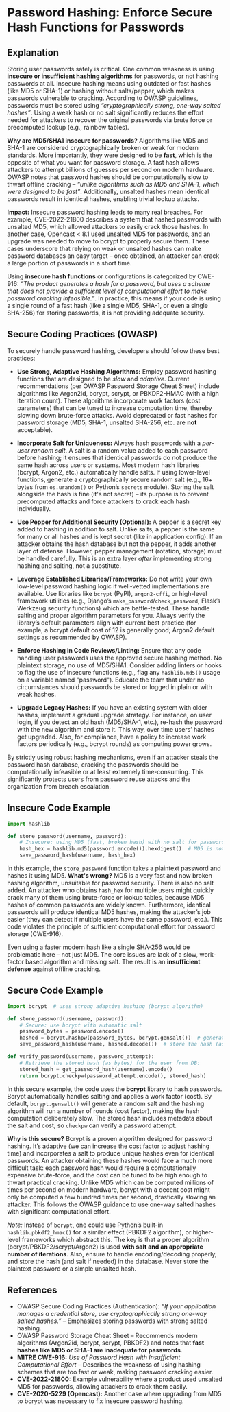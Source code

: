 
# Password Hashing: Enforce Secure Hash Functions for Passwords

## Explanation

Storing user passwords safely is critical. One common weakness is using **insecure or insufficient hashing algorithms** for passwords, or not hashing passwords at all. Insecure hashing means using outdated or fast hashes (like MD5 or SHA-1) or hashing without salts/pepper, which makes passwords vulnerable to cracking. According to OWASP guidelines, passwords must be stored using *“cryptographically strong, one-way salted hashes”*. Using a weak hash or no salt significantly reduces the effort needed for attackers to recover the original passwords via brute force or precomputed lookup (e.g., rainbow tables).

**Why are MD5/SHA1 insecure for passwords?** Algorithms like MD5 and SHA-1 are considered cryptographically broken or weak for modern standards. More importantly, they were designed to be **fast**, which is the opposite of what you want for password storage. A fast hash allows attackers to attempt billions of guesses per second on modern hardware. OWASP notes that password hashes should be computationally slow to thwart offline cracking – *“unlike algorithms such as MD5 and SHA-1, which were designed to be fast”*. Additionally, unsalted hashes mean identical passwords result in identical hashes, enabling trivial lookup attacks.

**Impact:** Insecure password hashing leads to many real breaches. For example, CVE-2022-21800 describes a system that hashed passwords with unsalted MD5, which allowed attackers to easily crack those hashes. In another case, Opencast < 8.1 used unsalted MD5 for passwords, and an upgrade was needed to move to bcrypt to properly secure them. These cases underscore that relying on weak or unsalted hashes can make password databases an easy target – once obtained, an attacker can crack a large portion of passwords in a short time.

Using **insecure hash functions** or configurations is categorized by CWE-916: *“The product generates a hash for a password, but uses a scheme that does not provide a sufficient level of computational effort to make password cracking infeasible.”*. In practice, this means if your code is using a single round of a fast hash (like a single MD5, SHA-1, or even a single SHA-256) for storing passwords, it is not providing adequate security.

## Secure Coding Practices (OWASP)

To securely handle password hashing, developers should follow these best practices:

* **Use Strong, Adaptive Hashing Algorithms:** Employ password hashing functions that are designed to be *slow* and *adaptive*. Current recommendations (per OWASP Password Storage Cheat Sheet) include algorithms like Argon2id, bcrypt, scrypt, or PBKDF2-HMAC (with a high iteration count). These algorithms incorporate work factors (cost parameters) that can be tuned to increase computation time, thereby slowing down brute-force attacks. Avoid deprecated or fast hashes for password storage (MD5, SHA-1, unsalted SHA-256, etc. are **not** acceptable).

* **Incorporate Salt for Uniqueness:** Always hash passwords with a *per-user random salt*. A salt is a random value added to each password before hashing; it ensures that identical passwords do not produce the same hash across users or systems. Most modern hash libraries (bcrypt, Argon2, etc.) automatically handle salts. If using lower-level functions, generate a cryptographically secure random salt (e.g., 16+ bytes from `os.urandom()` or Python’s `secrets` module). Storing the salt alongside the hash is fine (it's not secret) – its purpose is to prevent precomputed attacks and force attackers to crack each hash individually.

* **Use Pepper for Additional Security (Optional):** A pepper is a secret key added to hashing in addition to salt. Unlike salts, a pepper is the same for many or all hashes and is kept secret (like in application config). If an attacker obtains the hash database but not the pepper, it adds another layer of defense. However, pepper management (rotation, storage) must be handled carefully. This is an extra layer *after* implementing strong hashing and salting, not a substitute.

* **Leverage Established Libraries/Frameworks:** Do not write your own low-level password hashing logic if well-vetted implementations are available. Use libraries like `bcrypt` (PyPI), `argon2-cffi`, or high-level framework utilities (e.g., Django’s `make_password`/`check_password`, Flask’s Werkzeug security functions) which are battle-tested. These handle salting and proper algorithm parameters for you. Always verify the library’s default parameters align with current best practice (for example, a bcrypt default cost of 12 is generally good; Argon2 default settings as recommended by OWASP).

* **Enforce Hashing in Code Reviews/Linting:** Ensure that any code handling user passwords uses the approved secure hashing method. No plaintext storage, no use of MD5/SHA1. Consider adding linters or hooks to flag the use of insecure functions (e.g., flag any `hashlib.md5()` usage on a variable named "password"). Educate the team that under no circumstances should passwords be stored or logged in plain or with weak hashes.

* **Upgrade Legacy Hashes:** If you have an existing system with older hashes, implement a gradual upgrade strategy. For instance, on user login, if you detect an old hash (MD5/SHA-1, etc.), re-hash the password with the new algorithm and store it. This way, over time users’ hashes get upgraded. Also, for compliance, have a policy to increase work factors periodically (e.g., bcrypt rounds) as computing power grows.

By strictly using robust hashing mechanisms, even if an attacker steals the password hash database, cracking the passwords should be computationally infeasible or at least extremely time-consuming. This significantly protects users from password reuse attacks and the organization from breach escalation.

## Insecure Code Example

```python
import hashlib

def store_password(username, password):
    # Insecure: using MD5 (fast, broken hash) with no salt for password
    hash_hex = hashlib.md5(password.encode()).hexdigest()  # MD5 is not secure for passwords!
    save_password_hash(username, hash_hex)
```

In this example, the `store_password` function takes a plaintext password and hashes it using MD5. **What's wrong?** MD5 is a very fast and now broken hashing algorithm, unsuitable for password security. There is also no salt added. An attacker who obtains `hash_hex` for multiple users might quickly crack many of them using brute-force or lookup tables, because MD5 hashes of common passwords are widely known. Furthermore, identical passwords will produce identical MD5 hashes, making the attacker’s job easier (they can detect if multiple users have the same password, etc.). This code violates the principle of sufficient computational effort for password storage (CWE-916).

Even using a faster modern hash like a single SHA-256 would be problematic here – not just MD5. The core issues are lack of a slow, work-factor based algorithm and missing salt. The result is an **insufficient defense** against offline cracking.

## Secure Code Example

```python
import bcrypt  # uses strong adaptive hashing (bcrypt algorithm)

def store_password(username, password):
    # Secure: use bcrypt with automatic salt
    password_bytes = password.encode()                              
    hashed = bcrypt.hashpw(password_bytes, bcrypt.gensalt())  # generates salt and hashes with bcrypt
    save_password_hash(username, hashed.decode())  # store the hash (as printable string)

def verify_password(username, password_attempt):
    # Retrieve the stored hash (as bytes) for the user from DB:
    stored_hash = get_password_hash(username).encode()  
    return bcrypt.checkpw(password_attempt.encode(), stored_hash)
```

In this secure example, the code uses the **bcrypt** library to hash passwords. Bcrypt automatically handles salting and applies a work factor (cost). By default, `bcrypt.gensalt()` will generate a random salt and the hashing algorithm will run a number of rounds (cost factor), making the hash computation deliberately slow. The stored hash includes metadata about the salt and cost, so `checkpw` can verify a password attempt.

**Why is this secure?** Bcrypt is a proven algorithm designed for password hashing. It’s adaptive (we can increase the cost factor to adjust hashing time) and incorporates a salt to produce unique hashes even for identical passwords. An attacker obtaining these hashes would face a much more difficult task: each password hash would require a computationally expensive brute-force, and the cost can be tuned to be high enough to thwart practical cracking. Unlike MD5 which can be computed millions of times per second on modern hardware, bcrypt with a decent cost might only be computed a few hundred times per second, drastically slowing an attacker. This follows the OWASP guidance to use one-way salted hashes with significant computational effort.

*Note:* Instead of `bcrypt`, one could use Python’s built-in `hashlib.pbkdf2_hmac()` for a similar effect (PBKDF2 algorithm), or higher-level frameworks which abstract this. The key is that a proper algorithm (bcrypt/PBKDF2/scrypt/Argon2) is used **with salt and an appropriate number of iterations**. Also, ensure to handle encoding/decoding properly, and store the hash (and salt if needed) in the database. Never store the plaintext password or a simple unsalted hash.

## References

* OWASP Secure Coding Practices (Authentication): *“If your application manages a credential store, use cryptographically strong one-way salted hashes.”* – Emphasizes storing passwords with strong salted hashing.
* OWASP Password Storage Cheat Sheet – Recommends modern algorithms (Argon2id, bcrypt, scrypt, PBKDF2) and notes that **fast hashes like MD5 or SHA-1 are inadequate for passwords**.
* **MITRE CWE-916:** *Use of Password Hash with Insufficient Computational Effort* – Describes the weakness of using hashing schemes that are too fast or weak, making password cracking easier.
* **CVE-2022-21800:** Example vulnerability where a product used unsalted MD5 for passwords, allowing attackers to crack them easily.
* **CVE-2020-5229 (Opencast):** Another case where upgrading from MD5 to bcrypt was necessary to fix insecure password hashing.